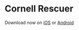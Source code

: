 # Cornell Rescuer

Download now on [iOS](https://itunes.apple.com/us/app/cornell-rescuer/id1209164387?mt=8) or [Android](https://play.google.com/store/apps/details?id=cornell.sa.rescuer&hl=en)
